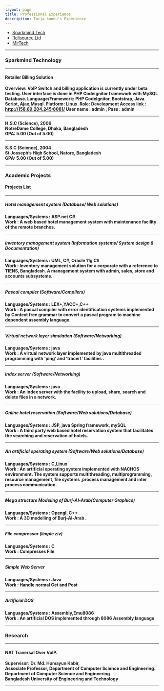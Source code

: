 ```yaml
---
layout: page
title: Professional Experience
description: Turja kundu's Experience
---
```


<div class="navbar">
<div class="navbar-inner">
<ul class="nav">
<li><a href="#spark">Sparkmind Tech</a></li>
<li><a href="#reli">Relisource Ltd</a></li>
<li><a href="#mir"> MirTech </a></li>
</ul>
</div>
</div>

---

### <a name="spark"></a>Sparkmind Technology


---

#### Retailer  Billing Solution
<b>Overview:<b>  VoIP Switch and billing application is currently under beta testing. User interface is done in PHP Codeignitor framework with MySQL Database. 
<b>Language/Framework:<b>   PHP  CodeIgnitor, Bootstrap, Java Script, Ajax,Mysql.
Platform: Linux.
<b>Role: Development<b>
<b>Access link :<b>   http://158.69.204.245:8081/
<b>User name :<b> admin ; Pass : admin


---

<b>H.S.C (Science), 2006</b><br/>
NotreDame College, Dhaka, Bangladesh<br/>
GPA: 5.00 (Out of 5.00)<br/>

---

<b>S.S.C (Science), 2004</b><br/>
St Josseph’s High School, Natore, Bangladesh<br/>
GPA: 5.00 (Out of 5.00)<br/>

---

### <a name="Projects"></a>Academic Projects

#### Projects List

---

##### Hotel management system (Database/ Web solutions)
Languages/Systems : ASP.net C#<br/>
Work : A web based hotel management system with maintenance facility of the remote branches. <br/>

---

##### Inventory management system (Information systems/ System design &  Documentation)
Languages/Systems : UML, C#, Oracle  11g C#<br/>
Work : Inventory management solution for a corporate with a reference to TIENS, Bangladesh. A management system with admin, sales, store and accounts subsystems.<br/>

---

##### Pascal compiler (Software/Compilers)
Languages/Systems : LEX+,YACC+,C++<br/>
Work : A pascal compiler with error identification systems implemented by Context free grammar to convert a pascal program to machine dependent assembly language.<br/>

---	

##### Virtual network layer simulation (Software/Networking)
Languages/Systems : java <br/>
Work : A virtual network layer implemented by java multithreaded programming with ‘ping’ and ‘tracert’ facilities .<br/>

--- 

##### Index server (Software/Networking)
Languages/Systems : java <br/>
Work : An index server with the facility to upload, share, search and delete files in a network.<br/>

--- 

##### Online hotel reservation (Software/Web solutions/Database)
Languages/Systems : JSP, java Spring framework, mySQL <br/>
Work : A third party web based hotel reservation system that facilitates the searching and reservation of hotels.<br/>

---

##### An artificial operating system (Software/Web solutions/Database)
Languages/Systems : C,Linux <br/>
Work : An artificial operating system implemented with NACHOS environment. The system supports multithreading, multiprogramming,  resource management, file systems ,process management and inter process communication.<br/>

---

##### Mega structure Modeling of Burj-Al-Arab(Computer Graphics)
Languages/Systems : Opengl, C++ <br/>
Work : A 3D modelling of Burj-Al-Arab .<br/>	

---

##### File compressor (limple ziv) 
Languages/Systems : C <br/>
Work : Compresses File <br/>

---

##### Simple Web Server
Languages/Systems : Java <br/>
Work : Handle normal Get and Post <br/>	

---

##### Artificial DOS
Languages/Systems : Assembly,Emu8086<br/>
Work : An artificial DOS implemented through 8086 Assembly language <br/>

---






### <a name="thesis"></a> Research

---

#### NAT Traversal Over VoIP. 
Supervisor: Dr. Md. Humayun Kabir,<br/>
Associate Professor, Department of Computer Science and Engineering.	<br/>
Department of Computer Science and Engineering<br/>
Bangladesh University of Engineering and Technology<br/>

---
